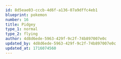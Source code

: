 ```yaml
---
id: 8d5eae03-cccb-4d6f-a136-07a9dffc4eb1
blueprint: pokemon
number: 16
title: Pidgey
type_1: normal
type_2: flying
author: 4d8d6ede-5963-429f-9c2f-74b897007e0c
updated_by: 4d8d6ede-5963-429f-9c2f-74b897007e0c
updated_at: 1716074560
---
```

